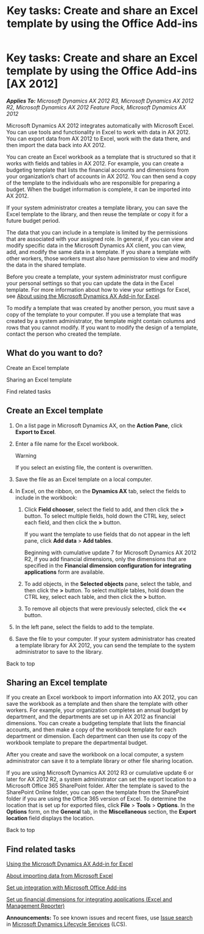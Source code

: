 ﻿---
title: 'Key tasks: Create and share an Excel template by using the Office Add-ins'
TOCTitle: 'Key tasks: Create and share an Excel template by using the Office Add-ins'
ms:assetid: ddd117d5-45aa-4b22-b99b-31d54536dea0
ms:mtpsurl: https://technet.microsoft.com/en-us/library/Hh575254(v=AX.60)
ms:contentKeyID: 39555418
ms.date: 04/30/2014
mtps_version: v=AX.60
f1_keywords:
- Excel
- template
- Office add-in
- spreadsheet
---

# Key tasks: Create and share an Excel template by using the Office Add-ins [AX 2012]


_**Applies To:** Microsoft Dynamics AX 2012 R3, Microsoft Dynamics AX 2012 R2, Microsoft Dynamics AX 2012 Feature Pack, Microsoft Dynamics AX 2012_

Microsoft Dynamics AX 2012 integrates automatically with Microsoft Excel. You can use tools and functionality in Excel to work with data in AX 2012. You can export data from AX 2012 to Excel, work with the data there, and then import the data back into AX 2012.

You can create an Excel workbook as a template that is structured so that it works with fields and tables in AX 2012. For example, you can create a budgeting template that lists the financial accounts and dimensions from your organization’s chart of accounts in AX 2012. You can then send a copy of the template to the individuals who are responsible for preparing a budget. When the budget information is complete, it can be imported into AX 2012.

If your system administrator creates a template library, you can save the Excel template to the library, and then reuse the template or copy it for a future budget period.

The data that you can include in a template is limited by the permissions that are associated with your assigned role. In general, if you can view and modify specific data in the Microsoft Dynamics AX client, you can view, add, and modify the same data in a template. If you share a template with other workers, those workers must also have permission to view and modify the data in the shared template.

Before you create a template, your system administrator must configure your personal settings so that you can update the data in the Excel template. For more information about how to view your settings for Excel, see [About using the Microsoft Dynamics AX Add-in for Excel](about-using-the-microsoft-dynamics-ax-add-in-for-excel.md).

To modify a template that was created by another person, you must save a copy of the template to your computer. If you use a template that was created by a system administrator, the template might contain columns and rows that you cannot modify. If you want to modify the design of a template, contact the person who created the template.

## What do you want to do?

Create an Excel template

Sharing an Excel template

Find related tasks

## Create an Excel template

1.  On a list page in Microsoft Dynamics AX, on the **Action Pane**, click **Export to Excel**.

2.  Enter a file name for the Excel workbook.
    

    > [!WARNING]
    > <P>If you select an existing file, the content is overwritten.</P>



3.  Save the file as an Excel template on a local computer.

4.  In Excel, on the ribbon, on the **Dynamics AX** tab, select the fields to include in the workbook:
    
    1.  Click **Field chooser**, select the field to add, and then click the **\>** button. To select multiple fields, hold down the CTRL key, select each field, and then click the **\>** button.
        
        If you want the template to use fields that do not appear in the left pane, click **Add data** \> **Add tables**.
        
        Beginning with cumulative update 7 for Microsoft Dynamics AX 2012 R2, if you add financial dimensions, only the dimensions that are specified in the **Financial dimension configuration for integrating applications** form are available.
    
    2.  To add objects, in the **Selected objects** pane, select the table, and then click the **\>** button. To select multiple tables, hold down the CTRL key, select each table, and then click the **\>** button.
    
    3.  To remove all objects that were previously selected, click the **\<\<** button.

5.  In the left pane, select the fields to add to the template.

6.  Save the file to your computer. If your system administrator has created a template library for AX 2012, you can send the template to the system administrator to save to the library.

Back to top

## Sharing an Excel template

If you create an Excel workbook to import information into AX 2012, you can save the workbook as a template and then share the template with other workers. For example, your organization completes an annual budget by department, and the departments are set up in AX 2012 as financial dimensions. You can create a budgeting template that lists the financial accounts, and then make a copy of the workbook template for each department or dimension. Each department can then use its copy of the workbook template to prepare the departmental budget.

After you create and save the workbook on a local computer, a system administrator can save it to a template library or other file sharing location.

If you are using Microsoft Dynamics AX 2012 R3 or cumulative update 6 or later for AX 2012 R2, a system administrator can set the export location to a Microsoft Office 365 SharePoint folder. After the template is saved to the SharePoint Online folder, you can open the template from the SharePoint folder if you are using the Office 365 version of Excel. To determine the location that is set up for exported files, click **File** \> **Tools** \> **Options**. In the **Options** form, on the **General** tab, in the **Miscellaneous** section, the **Export location** field displays the location.

Back to top

## Find related tasks

[Using the Microsoft Dynamics AX Add-in for Excel](using-the-microsoft-dynamics-ax-add-in-for-excel.md)

[About importing data from Microsoft Excel](about-importing-data-from-microsoft-excel.md)

[Set up integration with Microsoft Office Add-ins](set-up-integration-with-microsoft-office-add-ins.md)

[Set up financial dimensions for integrating applications (Excel and Management Reporter)](set-up-financial-dimensions-for-integrating-applications-excel-and-management-reporter.md)

  
**Announcements:** To see known issues and recent fixes, use [Issue search](http://go.microsoft.com/fwlink/?linkid=389258) in [Microsoft Dynamics Lifecycle Services](http://go.microsoft.com/fwlink/?linkid=306505) (LCS).

